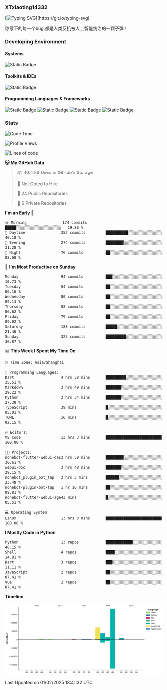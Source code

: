 ### XTxiaoting14332

[![Typing SVG](https://readme-typing-svg.herokuapp.com?font=JetBrians+Mono&pause=1000&random=false&width=435&lines=Hello+World!)](https://git.io/typing-svg)

你写下的每一个bug,都是人类反抗被人工智能统治的一颗子弹！

### Developing Environment

#### Systems

![Static Badge](https://img.shields.io/badge/Ubuntu-%20?style=flat-square&logo=ubuntu&logoColor=white&color=E34F26)

#### Toolkits & IDEs

![Static Badge](https://img.shields.io/badge/Visual%20Studio%20Code-%20?style=flat-square&logo=visualstudiocode&logoColor=white&color=blue)

#### Programming Languages & Frameworks

![Static Badge](https://img.shields.io/badge/Dart-%20?style=flat-square&logo=dart&logoColor=white&color=0175C2)
![Static Badge](https://img.shields.io/badge/Flutter-%20?style=flat-square&logo=flutter&logoColor=white&color=02569B)
![Static Badge](https://img.shields.io/badge/Python-%20?style=flat-square&logo=python&logoColor=white&color=E7A781)
![Static Badge](https://img.shields.io/badge/Bash%20Shell-%20?style=flat-square&logo=shell&logoColor=white&color=49D868)

### Stats

<!--START_SECTION:waka-->
![Code Time](http://img.shields.io/badge/Code%20Time-277%20hrs%208%20mins-blue)

![Profile Views](http://img.shields.io/badge/Profile%20Views-0-blue)

![Lines of code](https://img.shields.io/badge/From%20Hello%20World%20I%27ve%20Written-325.2%20thousand%20lines%20of%20code-blue)

**🐱 My GitHub Data** 

> 📦 46.4 kB Used in GitHub's Storage 
 > 
> 🚫 Not Opted to Hire
 > 
> 📜 24 Public Repositories 
 > 
> 🔑 6 Private Repositories 
 > 
**I'm an Early 🐤** 

```text
🌞 Morning                174 commits         █████░░░░░░░░░░░░░░░░░░░░   19.86 % 
🌆 Daytime                352 commits         ██████████░░░░░░░░░░░░░░░   40.18 % 
🌃 Evening                274 commits         ████████░░░░░░░░░░░░░░░░░   31.28 % 
🌙 Night                  76 commits          ██░░░░░░░░░░░░░░░░░░░░░░░   08.68 % 
```
📅 **I'm Most Productive on Sunday** 

```text
Monday                   94 commits          ███░░░░░░░░░░░░░░░░░░░░░░   10.73 % 
Tuesday                  54 commits          ██░░░░░░░░░░░░░░░░░░░░░░░   06.16 % 
Wednesday                80 commits          ██░░░░░░░░░░░░░░░░░░░░░░░   09.13 % 
Thursday                 58 commits          ██░░░░░░░░░░░░░░░░░░░░░░░   06.62 % 
Friday                   79 commits          ██░░░░░░░░░░░░░░░░░░░░░░░   09.02 % 
Saturday                 188 commits         █████░░░░░░░░░░░░░░░░░░░░   21.46 % 
Sunday                   323 commits         █████████░░░░░░░░░░░░░░░░   36.87 % 
```


📊 **This Week I Spent My Time On** 

```text
🕑︎ Time Zone: Asia/Shanghai

💬 Programming Languages: 
Dart                     4 hrs 38 mins       █████████░░░░░░░░░░░░░░░░   35.51 % 
Markdown                 3 hrs 49 mins       ███████░░░░░░░░░░░░░░░░░░   29.22 % 
Python                   3 hrs 34 mins       ███████░░░░░░░░░░░░░░░░░░   27.38 % 
TypeScript               39 mins             █░░░░░░░░░░░░░░░░░░░░░░░░   05.01 % 
TOML                     16 mins             █░░░░░░░░░░░░░░░░░░░░░░░░   02.15 % 

🔥 Editors: 
VS Code                  13 hrs 3 mins       █████████████████████████   100.00 % 

🐱‍💻 Projects: 
nonebot-flutter-webui-das3 hrs 59 mins       ████████░░░░░░░░░░░░░░░░░   30.61 % 
webui-doc                3 hrs 48 mins       ███████░░░░░░░░░░░░░░░░░░   29.15 % 
nonebot_plugin_bot_tap   3 hrs 3 mins        ██████░░░░░░░░░░░░░░░░░░░   23.48 % 
nonebot-plugin-bot-tap   1 hr 16 mins        ██░░░░░░░░░░░░░░░░░░░░░░░   09.81 % 
nonebot-flutter-webui-age43 mins             █░░░░░░░░░░░░░░░░░░░░░░░░   05.51 % 

💻 Operating System: 
Linux                    13 hrs 3 mins       █████████████████████████   100.00 % 
```

**I Mostly Code in Python** 

```text
Python                   13 repos            ████████████░░░░░░░░░░░░░   48.15 % 
Shell                    4 repos             ████░░░░░░░░░░░░░░░░░░░░░   14.81 % 
Dart                     3 repos             ███░░░░░░░░░░░░░░░░░░░░░░   11.11 % 
JavaScript               2 repos             ██░░░░░░░░░░░░░░░░░░░░░░░   07.41 % 
Vue                      2 repos             ██░░░░░░░░░░░░░░░░░░░░░░░   07.41 % 
```



**Timeline**

![Lines of Code chart](https://raw.githubusercontent.com/XTxiaoting14332/XTxiaoting14332/main/assets/bar_graph.png)


 Last Updated on 01/02/2025 18:41:32 UTC
<!--END_SECTION:waka-->